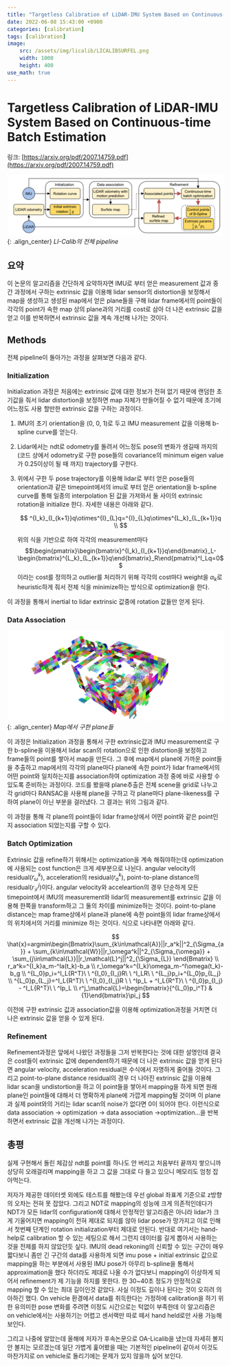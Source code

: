 ```yaml
---
title: "Targetless Calibration of LiDAR-IMU System Based on Continuous-time Batch Estimation"
date: 2022-06-08 15:43:00 +0900
categories: [calibration]
tags: [calibration]
image: 
    src: /assets/img/licalib/LICALIBSURFEL.png
    width: 1000
    height: 400
use_math: true
---
```


# Targetless Calibration of LiDAR-IMU System Based on Continuous-time Batch Estimation

링크: [https://arxiv.org/pdf/2007.14759.pdf](https://arxiv.org/pdf/2007.14759.pdf)

![licalib-pipeline](/assets/img/licalib/LICALIBPIPELINE.png){: .align_center}
_LI-Calib의 전체 pipeline_

## 요약

이 논문의 알고리즘을 간단하게 요약하자면 IMU로 부터 얻은 measurement 값과 중간 과정에서 구하는 extrinsic 값을 이용해 lidar sensor의 distortion을 보정해서 map을 생성하고 생성된 map에서 얻은 plane들을 구해 lidar frame에서의 point들이 각각의 point가 속한 map 상의 plane과의 거리를 cost로 삼아 더 나은 extrinsic 값을 얻고 이를 반복하면서 extrinsic 값을 계속 개선해 나가는 것이다.

## Methods

전체 pipeline이 돌아가는 과정을 살펴보면 다음과 같다.

### Initialization

Initialization 과정은 처음에는 extrinsic 값에 대한 정보가 전혀 없기 때문에 랜덤한 초기값을 줘서 lidar distortion을 보정하면 map 자체가 만들어질 수 없기 때문에 초기에 어느정도 사용 할만한 extrinsic 값을 구하는 과정이다.

1. IMU의 초기 orientation을 (0, 0, 1)로 두고 IMU measurement 값을 이용해 b-spline curve를 얻는다.

2. Lidar에서는 ndt로 odometry를 돌려서 어느정도 pose의 변화가 생길때 까지의(코드 상에서 odometry로 구한 pose들의 covariance의 minimum eigen value가 0.25이상이 될 때 까지) trajectory를 구한다.

3. 위에서 구한 두 pose trajectory를 이용해 lidar로 부터 얻은 pose들의 orientation과 같은 timepoint에서의 imu로 부터 얻은 orientation을 b-spline curve를 통해 일종의 interpolation 된 값을 가져와서 둘 사이의 extrinsic rotation을 initialize 한다. 자세한 내용은 아래와 같다.

    $$
    ^{I_k}_{I_{k+1}}q\otimes^{I}_{L}q=^{I}_{L}q\otimes^{L_k}_{L_{k+1}}q \\
    $$

    위의 식을 기반으로 하여 각각의 measurement마다 $$\begin{pmatrix}\begin{bmatrix}^{I_k}_{I_{k+1}}q\end{bmatrix}_L-\begin{bmatrix}^{L_k}_{L_{k+1}}q\end{bmatrix}_R\end{pmatrix}^I_Lq=0$$ 이라는 cost를 정의하고 outlier를 처리하기 위해 각각의 cost마다 weight을 ${\alpha_k}$로 heuristic하게 줘서 전체 식을 minimize하는 방식으로 optimization을 한다.

이 과정을 통해서 inertial to lidar extrinsic 값중에 rotation 값들만 얻게 된다.

### Data Association

![licalib-surfelmap](/assets/img/licalib/LICALIBSURFEL.png){: .align_center}
_Map에서 구한 plane들_

이 과정은 Initialization 과정을 통해서 구한 extrinsic값과 IMU measurement로 구한 b-spline을 이용해서 lidar scan의 rotation으로 인한 distortion을 보정하고 frame들의 point를 쌓아서 map을 만든다. 그 후에 map에서 plane에 가까운 point들을 추출하고 map에서의 각각의 plane마다 plane에 속한 point가 lidar frame에서의 어떤 point와 일치하는지를 association하여 optimization 과정 중에 바로 사용할 수 있도록 준비하는 과정이다. 코드를 봤을때 plane추출은 전체 scene을 grid로 나누고 각 grid마다 RANSAC을 사용해 plane을 구하고 각 plane마다 plane-likeness를 구하여 plane이 아닌 부분을 걸러냈다. 그 결과는 위의 그림과 같다.

이 과정을 통해 각 plane의 point들이 lidar frame상에서 어떤 point와 같은 point인지 association 되었는지를 구할 수 있다.

### Batch Optimization

Extrinsic 값을 refine하기 위해서는 optimization을 계속 해줘야하는데 optimization에 사용되는 cost function은 크게 세부분으로 나뉜다. angular velocity의 residual($r_{\omega}^{k}$), acceleration의 residual($r_{a}^k$), point-to-plane distance의 residual($r_{\mathcal{L}}^{j}$)이다. angular velocity와 acceleartion의 경우 단순하게 모든 timepoint에서 IMU의 measurement와 lidar의 measurement를 extrinsic 값을 이용해 한쪽을 transform하고 그 둘의 차이를 minimize하는 것이다. point-to-plane distance는 map frame상에서 plane과 plane에 속한 point들의 lidar frame상에서의 위치에서의 거리를 minimize 하는 것이다. 식으로 나타내면 아래와 같다.

$$ 
\hat{x}=argmin\begin{Bmatrix}\sum_{k\in\mathcal{A}}||r_a^k||^2_{\Sigma_{a}} + \sum_{k\in\mathcal{W}}||r_\omega^k||^2_{\Sigma_{\omega}} + \sum_{j\in\mathcal{L}}||r_\mathcal{L}^j||^2_{\Sigma_{L}} \end{Bmatrix} \\
r_a^k=^{I_k}a_m-^Ia(t_k)-b_a \\
r_\omega^k=^{I_k}\omega_m-^I\omega(t_k)-b_g \\
^{L_0}p_i=^I_L{R^T}\ \ ^{I_0}_{I_j}R\ \ ^I_LR\ \ ^{L_j}p_i+^{L_0}p_{L_j} \\
^{L_0}p_{L_j}=^I_L{R^T}\ \ ^{I_0}_{I_j}R \ \ ^Ip_L + ^I_L{R^T}\ \ ^{I_0}p_{I_j} - ^I_L{R^T}\ \ ^Ip_L \\
r^j_\mathcal{L}=\begin{bmatrix}{^{L_0}p_i^T} & {1}\end{bmatrix}\pi_j
$$

이전에 구한 extrinsic 값과 association값을 이용해 optimization과정을 거치면 더 나은 extrinsic 값을 얻을 수 있게 된다.

### Refinement

Refinement과정은 앞에서 나왔던 과정들을 그저 반복한다는 것에 대한 설명인데 결국은 cost들이 extrinsic 값에 dependent하기 때문에 더 나은 extrinsic 값을 얻게 된다면 angular velocity, acceleration residual은 수식에서 자명하게 줄어들 것이다. 그리고 point-to-plane distance residual의 경우 더 나아진 extrinsic 값을 이용해 lidar scan을 undistortion을 하고 이 point들을 쌓아서 mapping을 하게 되면 원래 plane인 point들에 대해서 더 명확하게 plane에 가깝게 mapping될 것이며 이 plane과 실제 point와의 거리는 lidar scan의 noise가 없다면 0이 되어야 한다. 이런식으로 data association -> optimization -> data association ->optimization...을 반복하면서 extrinsic 값을 개선해 나가는 과정이다.

## 총평

실제 구현해서 돌린 체감상 ndt를 point를 하나도 안 버리고 처음부터 끝까지 쌓으니까 상당히 오래걸리며 mapping을 하고 그 값을 그대로 다 들고 있으니 메모리도 엄청 잡아먹는다.

저자가 제공한 데이터셋 외에도 테스트를 해봤는데 우선 global 좌표계 기준으로 z방향의 오차는 전혀 못 잡았다. 그리고 NDT로 mapping의 성능에 크게 의존적인데다가 NDT가 모든 lidar의 configuration에 대해서 안정적인 알고리즘은 아니라 lidar가 크게 기울어지면 mapping이 전혀 제대로 되지를 않아 lidar pose가 망가지고 이로 인해서 첫번째 단계인 rotation initialization부터 제대로 안된다. 반대로 여기서는 hand-help로 calibration 할 수 있는 세팅으로 해서 그런지 데이터를 길게 뽑아서 사용하는 것을 전제를 하지 않았던듯 싶다. IMU의 dead rekoning의 신뢰할 수 있는 구간이 매우 짧다보니 좀만 긴 구간의 data를 사용하게 되면 imu pose + initial extrinsic 값으로 mapping을 하는 부분에서 사용된 IMU pose가 아무리 b-spline을 통해서 approximation을 했다 하더라도 제대로 나올 수가 없다보니 mapping이 이상하게 되어서 refinement가 제 기능을 하지를 못한다. 한 30~40초 정도가 안정적으로 mapping 할 수 있는 최대 길이인것 같았다. 사실 이정도 길이나 된다는 것이 오히려 의아하긴 했다. On vehicle 환경에서 data를 취득한다는 가정하에 calibration을 하기 위한 유의미한 pose 변화를 주려면 이정도 시간으로는 턱없이 부족한데 이 알고리즘은 on vehicle에서는 사용하기는 어렵고 센서랙만 따로 떼서 hand held로만 사용 가능해 보인다.

그리고 나중에 알았는데 올해에 저자가 후속논문으로 OA-Licalib을 냈는데 자세히 볼지 안 볼지는 모르겠는데 일단 가볍게 훑어봤을 때는 기본적인 pipeline이 같아서 이것도 마찬가지로 on vehicle로 돌리기에는 문제가 있지 않을까 싶어 보인다.
